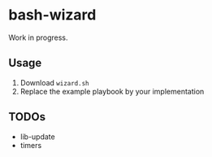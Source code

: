 # bash-wizard

Work in progress.

## Usage

1. Download `wizard.sh`
2. Replace the example playbook by your implementation

## TODOs

- lib-update
- timers
